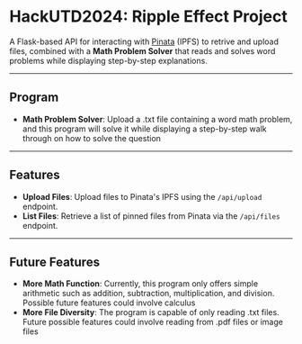 # **HackUTD2024: Ripple Effect Project**
A Flask-based API for interacting with [Pinata](https://www.pinata.cloud/) (IPFS) to retrive and upload files, combined with a **Math Problem Solver** that reads and solves word problems while displaying step-by-step explanations.

---
## Program
- **Math Problem Solver**: Upload a .txt file containing a word math problem, and this program will solve it while displaying a step-by-step walk through on how to solve the question

---

## Features

- **Upload Files**: Upload files to Pinata's IPFS using the `/api/upload` endpoint.
- **List Files**: Retrieve a list of pinned files from Pinata via the `/api/files` endpoint.

---
## Future Features
- **More Math Function**: Currently, this program only offers simple arithmetic such as addition, subtraction, multiplication, and division. Possible future features could involve calculus
- **More File Diversity**: The program is capable of only reading .txt files. Future possible features could involve reading from .pdf files or image files